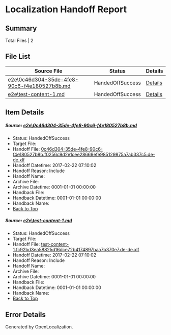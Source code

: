 # <a name='report-top'></a> Localization Handoff Report

## Summary
 Total Files | 2

## File List
 Source File | Status | Details 
 ----------- | ------ | ------- 
 [e2e\0c46d304-35de-4fe8-90c6-f4e180527b8b.md](https://github.com/OpenLocalizationTestOrg/ol-test4/blob/2445ca8ede49e19c2658623167136475a5c44c13/e2e/0c46d304-35de-4fe8-90c6-f4e180527b8b.md) | HandedOffSuccess | [Details](#ac5610e14e35343352c9459b3e335b10c5a316371)
 [e2e\test-content-1.md](https://github.com/OpenLocalizationTestOrg/ol-test4/blob/5fb79f71a75bb7c3733388890d073c90cd0c1445/e2e/test-content-1.md) | HandedOffSuccess | [Details](#2b811829691fe6eac542be13b5cbc1a7536e02e92)

## Item Details
##### <a name='ac5610e14e35343352c9459b3e335b10c5a316371'></a> Source: [e2e\0c46d304-35de-4fe8-90c6-f4e180527b8b.md](https://github.com/OpenLocalizationTestOrg/ol-test4/blob/2445ca8ede49e19c2658623167136475a5c44c13/e2e/0c46d304-35de-4fe8-90c6-f4e180527b8b.md)
* Status: HandedOffSuccess
* Target File: 
* Handoff File: [0c46d304-35de-4fe8-90c6-f4e180527b8b.f0256c9d2e1cee28669efe985129875a7ab337c5.de-de.xlf](https://github.com/OpenLocalizationTestOrg/ol-test4-handoff/blob/3c44001f41e43dd8b884f380650a83bf22e43684/ol-handoff/OpenLocalizationTestOrg/ol-test4-dede/xinjiang/ht/0c46d304-35de-4fe8-90c6-f4e180527b8b.f0256c9d2e1cee28669efe985129875a7ab337c5.de-de.xlf)
* Handoff Datetime: 2017-02-22 07:10:02
* Handoff Reason: Include
* Handoff Name: 
* Archive File: 
* Archive Datetime: 0001-01-01 00:00:00
* Handback File: 
* Handback Datetime: 0001-01-01 00:00:00
* Handback Name: 
* [Back to Top](#report-top)

##### <a name='2b811829691fe6eac542be13b5cbc1a7536e02e92'></a> Source: [e2e\test-content-1.md](https://github.com/OpenLocalizationTestOrg/ol-test4/blob/5fb79f71a75bb7c3733388890d073c90cd0c1445/e2e/test-content-1.md)
* Status: HandedOffSuccess
* Target File: 
* Handoff File: [test-content-1.fc92bd3ea58825d16dce72b4174897baa7b370e7.de-de.xlf](https://github.com/OpenLocalizationTestOrg/ol-test4-handoff/blob/3c44001f41e43dd8b884f380650a83bf22e43684/ol-handoff/OpenLocalizationTestOrg/ol-test4-dede/xinjiang/ht/test-content-1.fc92bd3ea58825d16dce72b4174897baa7b370e7.de-de.xlf)
* Handoff Datetime: 2017-02-22 07:10:02
* Handoff Reason: Include
* Handoff Name: 
* Archive File: 
* Archive Datetime: 0001-01-01 00:00:00
* Handback File: 
* Handback Datetime: 0001-01-01 00:00:00
* Handback Name: 
* [Back to Top](#report-top)


## Error Details

Generated by OpenLocalization.
